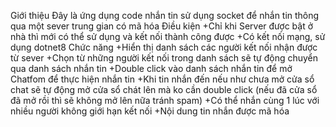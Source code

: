 Giới thiệu 
 Đây là ứng dụng code nhắn tin sử dụng socket để nhắn tin thông qua một sever trung gian có mã hóa 
Điều kiện 
+Chỉ khi Server được bật ở nhà thì mới có thể sử dụng và kết nối thành công được 
+Có kết nối mạng, sử dụng dotnet8 
Chức năng
+Hiển thị danh sách các người kết nối nhận được từ sever 
+Chọn từ những người kết nối trong danh sách sẽ tự động chuyển qua danh sách nhắn tin 
+Double click vào danh sách nhắn tin để mở Chatfom để thực hiện nhắn tin
+Khi tin nhắn đến nếu như chưa mở cửa sổ chat sẽ tự động mở cửa sổ chát lên mà ko cần double click (nếu đã cửa sổ đã mở rồi thì sẽ không mở lên nữa tránh spam)
+Có thể nhắn cùng 1 lúc với nhiều người không giới hạn kết nối 
+Nội dung tin nhắn được mã hóa 
